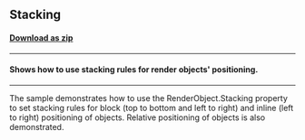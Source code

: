 ## Stacking
#### [Download as zip](https://grapecity.github.io/DownGit/#/home?url=https://github.com/GrapeCity/ComponentOne-WinForms-Samples/tree/master/NetFramework\PrintDocument\CS\Stacking)
____
#### Shows how to use stacking rules for render objects' positioning.
____
The sample demonstrates how to use the RenderObject.Stacking property to set stacking rules for block (top to bottom and left to right) and inline (left to right) positioning of objects.
Relative positioning of objects is also demonstrated.
